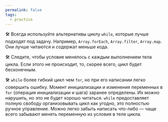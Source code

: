 ```yaml
---
permalink: false
tags:
  - practice
---
```

🛠 Всегда используйте альтернативы циклу `while`, которые лучше подходят под задачу. Например, `Array.forEach`, `Array.filter`, `Array.map`. Они лучше читаются и содержат меньше кода.

🛠 Следите, чтобы условие менялось с каждым выполнением тела цикла. Если этого не происходит, то, скорее всего, цикл будет бесконечным.

🛠 `while` более гибкий цикл чем `for`, но при его написании легко совершить ошибку. Момент инициализации и изменения переменных в `for` (операция инициализации и шага) заранее определены. Их можно нарушить, но это не будет хорошо читаться. `while` предоставляет полную свободу организовывать цикл как угодно, это полностью ручное управление. Можно легко забыть написать что-либо — чаще всего забывают менять переменную из условия в теле цикла.
